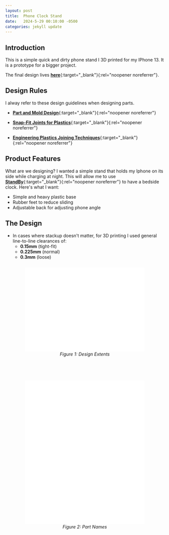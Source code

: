 ```yaml
---
layout: post
title:  Phone Clock Stand
date:   2024-5-29 00:10:00 -0500
categories: jekyll update
---
```



## **Introduction**
This is a simple quick and dirty phone stand I 3D printed for my IPhone 13. It is a prototype for a bigger project.

The final design lives [**here**](https://github.com/jmdevy/phone_clock_stand){:target="_blank"}{:rel="noopener noreferrer"}.

## **Design Rules**
I alway refer to these design guidelines when designing parts.

* [**Part and Mold Design**](https://web.archive.org/web/20240531004633/https://kompozit.org.tr/wp-content/uploads/2021/11/A_Design_Guide_Part_and_Mold_Design_Engi.pdf){:target="_blank"}{:rel="noopener noreferrer"}

* [**Snap-Fit Joints for Plastics**](https://web.archive.org/web/20230816100057/https://fab.cba.mit.edu/classes/S62.12/people/vernelle.noel/Plastic_Snap_fit_design.pdf){:target="_blank"}{:rel="noopener noreferrer"}

* [**Engineering Plastics Joining Techniques**](https://web.archive.org/web/20230602222325/https://techcenter.lanxess.com/scp/americas/en/docguard/Joining_Guide.pdf?docId=77016){:target="_blank"}{:rel="noopener noreferrer"}

## **Product Features**
What are we designing? I wanted a simple stand that holds my Iphone on its side while charging at night. This will allow me to use [**StandBy**](https://support.apple.com/guide/iphone/use-standby-iph878d77632/ios){:target="_blank"}{:rel="noopener noreferrer"} to have a bedside clock. Here's what I want:
* Simple and heavy plastic base
* Rubber feet to reduce sliding
* Adjustable back for adjusting phone angle

## **The Design**
* In cases where stackup doesn't matter, for 3D printing I used general line-to-line clearances of:
    * **0.15mm** (tight-fit)
    * **0.225mm** (normal)
    * **0.3mm** (loose)

<div style="width:100%; display:flex; justify-content:center; align-items:center; margin-top:25px">
    <img width="75%" src="/assets/2024-5-29-phone-clock-stand-hands-on-guide-to-plastic-design/extents_drawing.svg" alt="Design Extents"/>
</div>
<center><i>Figure 1: Design Extents</i></center>

<br>
<br>
<br>

<div style="width:100%; display:flex; justify-content:center; align-items:center; margin-top:25px">
    <img width="75%" src="/assets/2024-5-29-phone-clock-stand-hands-on-guide-to-plastic-design/names_drawing.svg" alt="Part Names"/>
</div>
<center><i>Figure 2: Part Names</i></center>